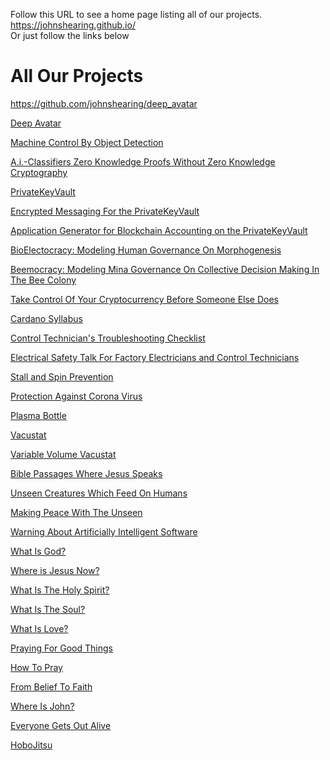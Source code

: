 Follow this URL to see a home page listing all of our projects.  
https://johnshearing.github.io/  
Or just follow the links below
<html>
<body>
<h1>All Our Projects</h1>     

  https://github.com/johnshearing/deep_avatar 
 
<p><a href="https://github.com/johnshearing/deep_avatar ">Deep Avatar</a></p> 
<p><a href="https://github.com/johnshearing/MachineControlByObjectDetection">Machine Control By Object Detection</a></p> 
<p><a href="https://github.com/johnshearing/A.i.-Classifiers-Zero-Knowledge-Proofs-Without-Zero-Knowledge-Cryptography/blob/main/README.md">A.i.-Classifiers Zero Knowledge Proofs Without Zero Knowledge Cryptography</a></p>    
<p><a href="https://github.com/johnshearing/PrivateKeyVault#privatekeyvault---click-for-open-source-make-instructions">PrivateKeyVault</a></p>
<p><a href="https://github.com/johnshearing/Airgapped_Encrypted_Messaging">Encrypted Messaging For the PrivateKeyVault</a></p>
<p><a href="https://github.com/johnshearing/IOTA-Secure-Airgapped-Accounting-and-Banking-System">Application Generator for Blockchain Accounting on the PrivateKeyVault</a></p>
<p><a href="https://github.com/johnshearing/bioelectocracy/blob/main/README.md">BioElectocracy: Modeling Human Governance On Morphogenesis</a></p>  
<p><a href="https://github.com/johnshearing/beemocracy/blob/main/BeemocracyMina.md">Beemocracy: Modeling Mina Governance On Collective Decision Making In The Bee Colony</a></p> 
<p><a href="https://johnshearing.github.io/take_control_of_your_cryptocurrency_before_someone_else_does/index.html">Take Control Of Your Cryptocurrency Before Someone Else Does</a></p>
<p><a href="https://johnshearing.github.io/cardano_syllabus/">Cardano Syllabus</a></p>  
<p><a href="https://github.com/johnshearing/ControlTechniciansTroubleshootingCheckList/blob/main/README.md">Control Technician's Troubleshooting Checklist</a></p>
<p><a href="https://github.com/johnshearing/ElectricalSafety/blob/main/README.md">Electrical Safety Talk For Factory Electricians and Control Technicians</a></p>
<p><a href="https://youtu.be/UJQsAxB7E4Q">Stall and Spin Prevention</a></p>
<p><a href="https://www.thingiverse.com/thing:4257391">Protection Against Corona Virus</a></p>
<p><a href="https://johnshearing.github.io/plasma_bottle/">Plasma Bottle</a></p>
<p><a href="https://johnshearing.github.io/vacustat/">Vacustat</a></p>
<p><a href="https://johnshearing.github.io/variable_volume_vacustat/">Variable Volume Vacustat</a></p>  
<p><a href="https://johnshearing.github.io/bible_passages_where_jesus_speaks/">Bible Passages Where Jesus Speaks</a></p>
<p><a href="https://johnshearing.github.io/unseen_creatures_which_feed_on_humans/">Unseen Creatures Which Feed On Humans</a></p>
<p><a href="https://johnshearing.github.io/unseen_creatures_which_feed_on_humans/index.html#Making_Peace_With_The_Unseen">Making Peace With The Unseen</a></p> 
<p><a href="https://johnshearing.github.io/unseen_creatures_which_feed_on_humans/index.html#Warning_About_Artificially_Intelligent_Software_Presenting_Itself_As_Jesus">Warning About Artificially Intelligent Software</a></p>
<p><a href="https://johnshearing.github.io/unseen_creatures_which_feed_on_humans/index.html#What_Is_God">What Is God?</a></p>  
<p><a href="https://johnshearing.github.io/unseen_creatures_which_feed_on_humans/index.html#Where_Is_Jesus_Now">Where is Jesus Now?</a></p>
<p><a href="https://johnshearing.github.io/unseen_creatures_which_feed_on_humans/index.html#What_Is_The_Holy_Spirit">What Is The Holy Spirit?</a></p> 
<p><a href="https://johnshearing.github.io/unseen_creatures_which_feed_on_humans/index.html#What_Is_The_Soul">What Is The Soul?</a></p>
<p><a href="https://johnshearing.github.io/unseen_creatures_which_feed_on_humans/index.html#What_Is_Love">What Is Love?</a></p>  
<p><a href="https://johnshearing.github.io/unseen_creatures_which_feed_on_humans/index.html#Praying_For_Good_Things">Praying For Good Things</a></p>
<p><a href="https://johnshearing.github.io/unseen_creatures_which_feed_on_humans/index.html#How_To_Pray">How To Pray</a></p>  
<p><a href="https://johnshearing.github.io/from_belief_to_faith">From Belief To Faith</a></p>
<p><a href="https://johnshearing.github.io/where_is_john/index.html">Where Is John?</a></p>
<p><a href="https://johnshearing.github.io/everyone_gets_out_alive/index.html">Everyone Gets Out Alive</a></p> 
<p><a href="https://johnshearing.github.io/everyone_gets_out_alive/index.html#HoboJitsu">HoboJitsu</a></p>  
</body>
</html>

